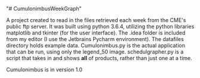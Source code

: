 "# CumulonimbusWeekGraph" 

A project created to read in the files retrieved each week from the CME's public ftp server. It was built using python 3.6.4, 
utilizing the python libraries matplotlib and tkinter (for the user interface). The .idea folder is included from my editor
(I use the Jetbrains Pycharm environment). The datafiles directory holds example data. Cumulonimbus.py is the actual application 
that can be run, using only the legend_50 image. schedulgrapher.py is a script that takes in and shows **all** of products, rather
than just one at a time.

Cumulonimbus is in version 1.0
